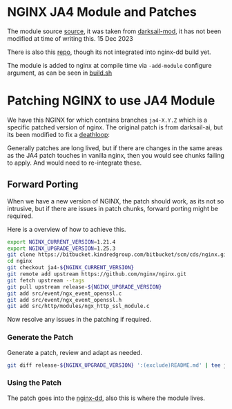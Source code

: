 # NGINX JA4 Module and Patches

The module source [source](https://bitbucket.kindredgroup.com/bitbucket/projects/CDS/repos/nginx-dd/browse/nginx-centos7/src/nginx-mod_ja4), it was taken from [darksail-mod](https://github.com/darksail-ai/nginx/tree/darksail-mod/module), it has not been modified at time of writing this. 15 Dec 2023

There is also this [repo](https://bitbucket.kindredgroup.com/bitbucket/projects/CDS/repos/nginx-mod_ja4/browse), though its not integrated into nginx-dd build yet.

The module is added to nginx at compile time via `-add-module` configure argument, as can be seen in [build.sh](https://bitbucket.kindredgroup.com/bitbucket/projects/CDS/repos/nginx-dd/browse/nginx-centos7/scripts/build.sh#129-162)

# Patching NGINX to use JA4 Module

We have this NGINX for which contains branches `ja4-X.Y.Z` which is a specific patched version of nginx. The original patch is from darksail-ai, but its been modified to fix a [deathloop](https://github.com/darksail-ai/nginx/blob/darksail-mod/src/event/ngx_event_openssl.c#L1906-L1920): 

Generally patches are long lived, but if there are changes in the same areas as the JA4 patch touches in vanilla nginx, then you would see chunks failing to apply. And would need to re-integrate these.

## Forward Porting

When we have a new version of NGINX, the patch should work, as its not so intrusive, but if there are issues in patch chunks, forward porting might
be required.

Here is a overview of how to achieve this.

```bash
export NGINX_CURRENT_VERSION=1.21.4
export NGINX_UPGRADE_VERSION=1.25.3
git clone https://bitbucket.kindredgroup.com/bitbucket/scm/cds/nginx.git
cd nginx
git checkout ja4-${NGINX_CURRENT_VERSION}
git remote add upstream https://github.com/nginx/nginx.git
git fetch upstream --tags
git pull upstream release-${NGINX_UPGRADE_VERSION}
git add src/event/ngx_event_openssl.c                                                                                                  git:ja4-1.21.4*
git add src/event/ngx_event_openssl.h                                                                                                  git:ja4-1.21.4*
git add src/http/modules/ngx_http_ssl_module.c 
```

Now resolve any issues in the patching if required.

### Generate the Patch

Generate a patch, review and adapt as needed. 

```bash
git diff release-${NGINX_UPGRADE_VERSION} ':(exclude)README.md' | tee ja4.patch
```

### Using the Patch

The patch goes into the [nginx-dd](https://bitbucket.kindredgroup.com/bitbucket/projects/CDS/repos/nginx-dd/browse/nginx-centos7/src/nginx-mod_ja4), also this is where the module lives.

